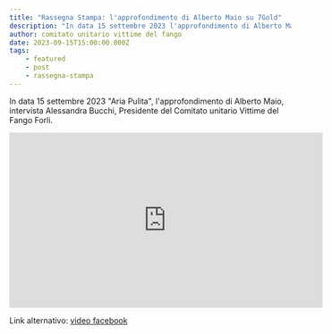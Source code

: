 ```yaml
---
title: "Rassegna Stampa: l'approfondimento di Alberto Maio su 7Gold"
description: "In data 15 settembre 2023 l'approfondimento di Alberto Maio Aria Pulita intervista Alessandra Bucchi, Presidente del Comitato unitario Vittime del Fango Forli"
author: comitato unitario vittime del fango
date: 2023-09-15T15:00:00.000Z
tags: 
    - featured
    - post
    - rassegna-stampa
---
```


In data 15 settembre 2023 "Aria Pulita", l'approfondimento di Alberto Maio, intervista Alessandra Bucchi, Presidente del Comitato unitario Vittime del Fango Forli.

<iframe src="https://www.facebook.com/plugins/video.php?height=314&href=https%3A%2F%2Fwww.facebook.com%2Fariapulitaer%2Fvideos%2F1222400991786191%2F&show_text=false&width=560&t=0" width="560" height="314" style="border:none;overflow:hidden" scrolling="no" frameborder="0" allowfullscreen="true" allow="autoplay; clipboard-write; encrypted-media; picture-in-picture; web-share" allowFullScreen="true"></iframe>

Link alternativo: [video facebook](https://fb.watch/n4gh555Q2o/)